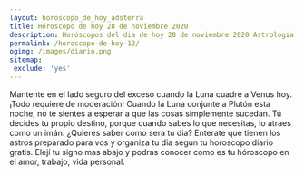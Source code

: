 ```yaml
---
layout: horoscopo_de_hoy_adsterra
title: Hóroscopo de hoy 28 de noviembre 2020
description: Horóscopos del dia de hoy 28 de noviembre 2020 Astrologia, Horoscopos univision todos los signos del zodiaco. Esperanza Gracia.
permalink: /horoscopo-de-hoy-12/
ogimg: /images/diario.png
sitemap:
 exclude: 'yes'
---
```

Mantente en el lado seguro del exceso cuando la Luna cuadre a Venus hoy. ¡Todo requiere de moderación! Cuando la Luna conjunte a Plutón esta noche, no te sientes a esperar a que las cosas simplemente sucedan. Tú decides tu propio destino, porque cuando sabes lo que necesitas, lo atraes como un imán.
¿Quieres saber como sera tu dia? Enterate que tienen los astros preparado para vos y organiza tu dia segun tu horoscopo diario gratis. Elejí tu signo mas abajo y podras conocer como es tu hóroscopo en el amor, trabajo, vida personal.
